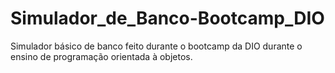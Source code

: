 # Simulador_de_Banco-Bootcamp_DIO
Simulador básico de banco feito durante o bootcamp da DIO durante o ensino de programação orientada à objetos.
